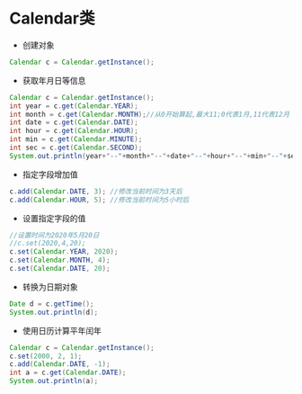 # Calendar类

- 创建对象
```java
Calendar c = Calendar.getInstance();
```

- 获取年月日等信息
```java
Calendar c = Calendar.getInstance();
int year = c.get(Calendar.YEAR);
int month = c.get(Calendar.MONTH);//从0开始算起,最大11;0代表1月,11代表12月
int date = c.get(Calendar.DATE);
int hour = c.get(Calendar.HOUR);
int min = c.get(Calendar.MINUTE);
int sec = c.get(Calendar.SECOND);
System.out.println(year+"--"+month+"--"+date+"--"+hour+"--"+min+"--"+sec);
```

- 指定字段增加值
```java
c.add(Calendar.DATE, 3); //修改当前时间为3天后
c.add(Calendar.HOUR, 5); //修改当前时间为5小时后
```

- 设置指定字段的值
```java
//设置时间为2020年5月20日
//c.set(2020,4,20);
c.set(Calendar.YEAR, 2020);
c.set(Calendar.MONTH, 4);
c.set(Calendar.DATE, 20);
```

- 转换为日期对象
```java
Date d = c.getTime();
System.out.println(d);
```

- 使用日历计算平年闰年
```java
Calendar c = Calendar.getInstance();
c.set(2000, 2, 1);
c.add(Calendar.DATE, -1);
int a = c.get(Calendar.DATE);
System.out.println(a);
```

